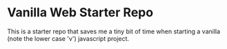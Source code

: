# Vanilla Web Starter Repo
This is a starter repo that saves me a tiny bit of time when starting a vanilla (note the lower case 'v') javascript project.
